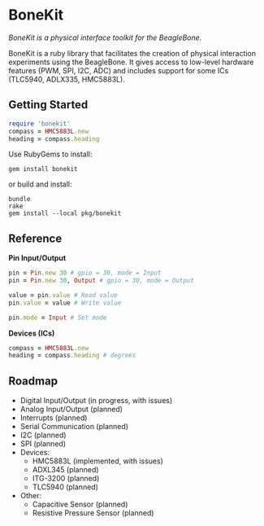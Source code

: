 # BoneKit

_BoneKit is a physical interface toolkit for the BeagleBone._

BoneKit is a ruby library that facilitates the creation of physical interaction experiments using the BeagleBone. It gives access to low-level hardware features (PWM, SPI, I2C, ADC) and includes support for some ICs (TLC5940, ADLX335, HMC5883L).

## Getting Started

```ruby
require 'bonekit'
compass = HMC5883L.new
heading = compass.heading
```

Use RubyGems to install:

```
gem install bonekit
```

or build and install:

```
bundle
rake
gem install --local pkg/bonekit
```

## Reference

__Pin Input/Output__

```ruby
pin = Pin.new 30 # gpio = 30, mode = Input
pin = Pin.new 30, Output # gpio = 30, mode = Output

value = pin.value # Read value
pin.value = value # Write value

pin.mode = Input # Set mode
```

__Devices (ICs)__

```ruby
compass = HMC5883L.new
heading = compass.heading # degrees
```

## Roadmap

* Digital Input/Output (in progress, with issues)
* Analog Input/Output (planned)
* Interrupts (planned)
* Serial Communication (planned)
* I2C (planned)
* SPI (planned)
* Devices:
  * HMC5883L (implemented, with issues)
  * ADXL345 (planned)
  * ITG-3200 (planned) 
  * TLC5940 (planned)
* Other:
  * Capacitive Sensor (planned)
  * Resistive Pressure Sensor (planned) 

